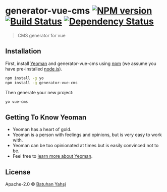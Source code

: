 # generator-vue-cms [![NPM version][npm-image]][npm-url] [![Build Status][travis-image]][travis-url] [![Dependency Status][daviddm-image]][daviddm-url]
> CMS generator for vue

## Installation

First, install [Yeoman](http://yeoman.io) and generator-vue-cms using [npm](https://www.npmjs.com/) (we assume you have pre-installed [node.js](https://nodejs.org/)).

```bash
npm install -g yo
npm install -g generator-vue-cms
```

Then generate your new project:

```bash
yo vue-cms
```

## Getting To Know Yeoman

 * Yeoman has a heart of gold.
 * Yeoman is a person with feelings and opinions, but is very easy to work with.
 * Yeoman can be too opinionated at times but is easily convinced not to be.
 * Feel free to [learn more about Yeoman](http://yeoman.io/).

## License

Apache-2.0 © [Batuhan Yahşi]()


[npm-image]: https://badge.fury.io/js/generator-vue-cms.svg
[npm-url]: https://npmjs.org/package/generator-vue-cms
[travis-image]: https://travis-ci.com/ntgnst/generator-vue-cms.svg?branch=master
[travis-url]: https://travis-ci.com/ntgnst/generator-vue-cms
[daviddm-image]: https://david-dm.org/ntgnst/generator-vue-cms.svg?theme=shields.io
[daviddm-url]: https://david-dm.org/ntgnst/generator-vue-cms
